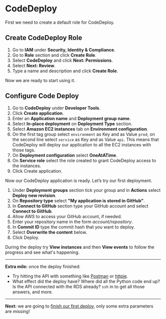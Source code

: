 # CodeDeploy

First we need to create a default role for CodeDeploy.

## Create CodeDeploy Role
1. Go to **IAM** under **Security, Identity & Compliance**.
2. Go to **Role** section and click **Create Role**.
3. Select **CodeDeploy** and click **Next: Permissions**.
4. Select **Next: Review**.
5. Type a name and description and click **Create Role**.

Now we are ready to start using it.

##  Configure Code Deploy
1. Go to **CodeDeploy** under **Developer Tools**.
2. Click **Create application**.
3. Enter an **Application name** and **Deployment group name**.
4. Select **In-place deployment** on **Deployment Type** section.
5. Select **Amazon EC2 instances** tab on **Environment configuration**.
6. On the first tag group select `environment` as Key and as Value `prod`, on the second line select `service` as Key and as Value `api`. This means that CodeDeploy will deploy our application to all the EC2 instances with those tags.
7. On **Deployment configuration** select **OneAtATime**.
8. On **Service role** select the role created to grant CodeDeploy access to the instances.
9. Click Create application.

Now our CodeDeploy application is ready. Let’s try our first deployment.

1. Under **Deployment groups** section tick your group and in **Actions** select **Deploy new revision**.
2. On **Repository type** select **"My application is stored in GitHub"**.
3. In **Connect to GitHub** section type your GitHub account and select **Connect to GitHub**.
4. Allow AWS to access your GitHub account, if needed.
5. Enter your repository name in the form _account/repository_.
6. In **Commit ID** type the commit hash that you want to deploy.
7. Select **Overwrite the content** below.
8. Click Deploy.

During the deploy try **View instances** and then **View events** to follow the progress and see what's happening.

---
**Extra mile:** once the deploy finished:

- Try hitting the API with something like [Postman](https://www.getpostman.com/) or [httpie](https://httpie.org/).
- What effect did the deploy have? Where did all the Python code end up? Is the API connected with the RDS already? `ssh` in to get all those answers, and more.

---
**Next:** we are going to [finish our first deploy](/workshop/s3-web-ec2-api-rds/05-finishing-up.md), only some extra parameters are missing!
